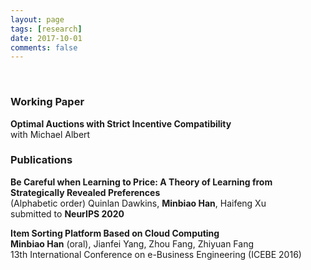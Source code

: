 ```yaml
---
layout: page
tags: [research]
date: 2017-10-01
comments: false
---
```

    
### Working Paper   
**Optimal Auctions with Strict Incentive Compatibility**<br>
with Michael Albert

### Publications
**Be Careful when Learning to Price: A Theory of Learning from Strategically Revealed Preferences**<br>
(Alphabetic order) Quinlan Dawkins, **Minbiao Han**, Haifeng Xu <br>
submitted to **NeurIPS 2020**    
    
**Item Sorting Platform Based on Cloud Computing**    
**Minbiao Han** (oral), Jianfei Yang, Zhou Fang, Zhiyuan Fang    
13th International Conference on e-Business Engineering (ICEBE 2016)
    
